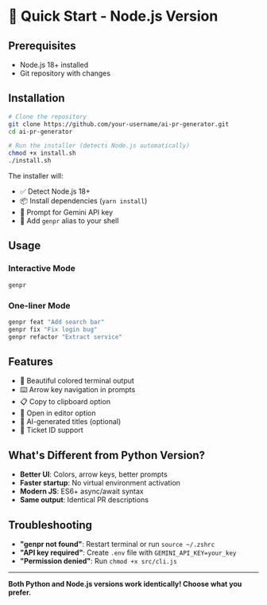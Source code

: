 # 🚀 Quick Start - Node.js Version

## Prerequisites

- Node.js 18+ installed
- Git repository with changes

## Installation

```bash
# Clone the repository
git clone https://github.com/your-username/ai-pr-generator.git
cd ai-pr-generator

# Run the installer (detects Node.js automatically)
chmod +x install.sh
./install.sh
```

The installer will:

- ✅ Detect Node.js 18+
- 📦 Install dependencies (`yarn install`)
- 🔑 Prompt for Gemini API key
- 🔗 Add `genpr` alias to your shell

## Usage

### Interactive Mode

```bash
genpr
```

### One-liner Mode

```bash
genpr feat "Add search bar"
genpr fix "Fix login bug"
genpr refactor "Extract service"
```

## Features

- 🎨 Beautiful colored terminal output
- ⌨️ Arrow key navigation in prompts
- 📋 Copy to clipboard option
- 📝 Open in editor option
- 🤖 AI-generated titles (optional)
- 🎫 Ticket ID support

## What's Different from Python Version?

- **Better UI**: Colors, arrow keys, better prompts
- **Faster startup**: No virtual environment activation
- **Modern JS**: ES6+ async/await syntax
- **Same output**: Identical PR descriptions

## Troubleshooting

- **"genpr not found"**: Restart terminal or run `source ~/.zshrc`
- **"API key required"**: Create `.env` file with `GEMINI_API_KEY=your_key`
- **"Permission denied"**: Run `chmod +x src/cli.js`

---

**Both Python and Node.js versions work identically! Choose what you prefer.**

